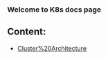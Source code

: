 ### Welcome to K8s docs page

## Content:
- [Cluster%20Architecture](https://r360rn.github.io/Kubernetes/ClusterArchitecture.md)
